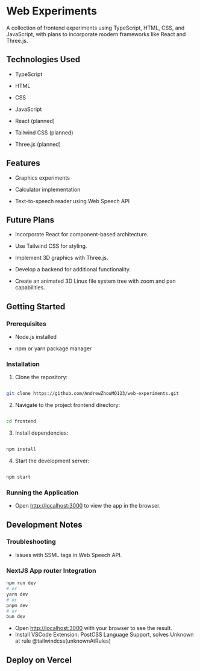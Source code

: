 # Web Experiments

A collection of frontend experiments using TypeScript, HTML, CSS, and JavaScript, with plans to incorporate modern frameworks like React and Three.js.

## Technologies Used

- TypeScript

- HTML

- CSS

- JavaScript

- React (planned)

- Tailwind CSS (planned)

- Three.js (planned)

## Features

- Graphics experiments

- Calculator implementation

- Text-to-speech reader using Web Speech API

## Future Plans

- Incorporate React for component-based architecture.

- Use Tailwind CSS for styling.

- Implement 3D graphics with Three.js.

- Develop a backend for additional functionality.

- Create an animated 3D Linux file system tree with zoom and pan capabilities.

## Getting Started

### Prerequisites

- Node.js installed

- npm or yarn package manager

### Installation

1. Clone the repository:

```bash

git clone https://github.com/AndrewZhouMQ123/web-experiments.git

```

2. Navigate to the project frontend directory:

```bash

cd frontend

```

3. Install dependencies:

```bash

npm install

```

4. Start the development server:

```bash

npm start

```

### Running the Application

- Open [http://localhost:3000](http://localhost:3000) to view the app in the browser.

## Development Notes

### Troubleshooting

- Issues with SSML tags in Web Speech API.


### NextJS App router Integration

```bash
npm run dev
# or
yarn dev
# or
pnpm dev
# or
bun dev
```

- Open [http://localhost:3000](http://localhost:3000) with your browser to see the result.
- Install VSCode Extension: PostCSS Language Support, solves Unknown at rule @tailwindcss(unknownAtRules)

## Deploy on Vercel